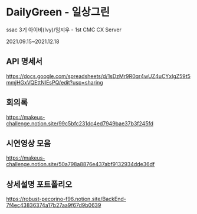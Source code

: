 # DailyGreen - 일상그린
ssac 3기 아이비(Ivy)/임지우 - 1st CMC CX Server


2021.09.15~2021.12.18

## API 명세서
https://docs.google.com/spreadsheets/d/1sDzMr9R0qr4wUZ4uCYxlgZ59t5mmjHGxVQEttNIEsPQ/edit?usp=sharing


## 회의록
https://makeus-challenge.notion.site/99c5bfc231dc4ed7949bae37b3f245fd


## 시연영상 모음
https://makeus-challenge.notion.site/50a798a8876e437abf9132934dde36df




## 상세설명 포트폴리오
https://robust-pecorino-f96.notion.site/BackEnd-7f4ec43836374a17b27aa9f67d9b0639
